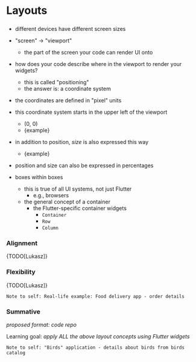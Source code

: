 # Layouts

### 

* different devices have different screen sizes

* "screen" -> "viewport"
    * the part of the screen your code can render UI onto 

* how does your code describe where in the viewport to render your widgets?
    * this is called "positioning"
    * the answer is: a coordinate system

* the coordinates are defined in "pixel" units 
* this coordinate system starts in the upper left of the viewport
    * (0, 0)
    * {example}
* in addition to position, _size_ is also expressed this way
    * {example}

* position and size can also be expressed in percentages

* boxes within boxes
    * this is true of all UI systems, not just Flutter 
        * e.g., browsers
    * the general concept of a container
        * the Flutter-specific container widgets
            * `Container`
            * `Row`
            * `Column`

### Alignment
{TODO[Lukasz]}

### Flexibility
{TODO[Lukasz]}

```
Note to self: Real-life example: Food delivery app - order details
```

### Summative
_proposed format: code repo_

Learning goal: _apply ALL the above layout concepts using Flutter widgets_

```
Note to self: "Birds" application - details about birds from birds catalog
```